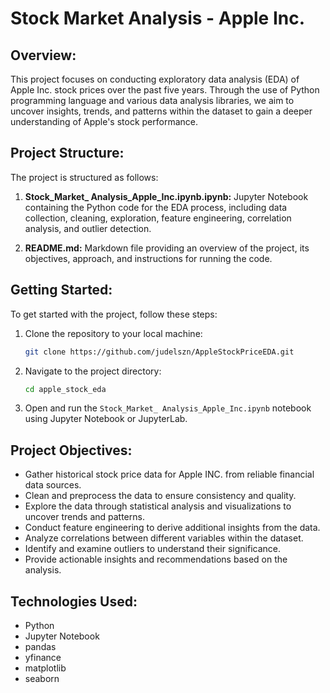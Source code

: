 # Stock Market Analysis - Apple Inc.

## Overview:
This project focuses on conducting exploratory data analysis (EDA) of Apple Inc. stock prices over the past five years. Through the use of Python programming language and various data analysis libraries, we aim to uncover insights, trends, and patterns within the dataset to gain a deeper understanding of Apple's stock performance.

## Project Structure:
The project is structured as follows:

1. **Stock_Market_ Analysis_Apple_Inc.ipynb.ipynb:** Jupyter Notebook containing the Python code for the EDA process, including data collection, cleaning, exploration, feature engineering, correlation analysis, and outlier detection.

2. **README.md:** Markdown file providing an overview of the project, its objectives, approach, and instructions for running the code.


## Getting Started:
To get started with the project, follow these steps:

1. Clone the repository to your local machine:
   ```bash
   git clone https://github.com/judelszn/AppleStockPriceEDA.git
   ```

2. Navigate to the project directory:
   ```bash
   cd apple_stock_eda
   ```
   
3. Open and run the `Stock_Market_ Analysis_Apple_Inc.ipynb` notebook using Jupyter Notebook or JupyterLab.

## Project Objectives:
- Gather historical stock price data for Apple INC. from reliable financial data sources.
- Clean and preprocess the data to ensure consistency and quality.
- Explore the data through statistical analysis and visualizations to uncover trends and patterns.
- Conduct feature engineering to derive additional insights from the data.
- Analyze correlations between different variables within the dataset.
- Identify and examine outliers to understand their significance.
- Provide actionable insights and recommendations based on the analysis.

## Technologies Used:
- Python
- Jupyter Notebook
- pandas
- yfinance
- matplotlib
- seaborn